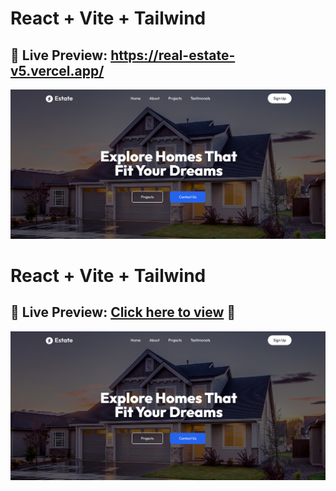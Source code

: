 # React + Vite + Tailwind
## 🔗 Live Preview: https://real-estate-v5.vercel.app/
<img src="/Estate.png" />

# React + Vite + Tailwind  

## 🔗 Live Preview: [Click here to view](https://real-estate-v5.vercel.app/) 🚀


![Project Screenshot](/Estate.png)
